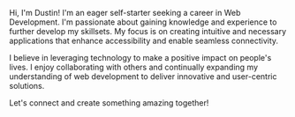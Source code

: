 Hi, I'm Dustin!
I'm an eager self-starter seeking a career in Web Development. I'm passionate about gaining knowledge and experience to further develop my skillsets. My focus is on creating intuitive and necessary applications that enhance accessibility and enable seamless connectivity.

I believe in leveraging technology to make a positive impact on people's lives. I enjoy collaborating with others and continually expanding my understanding of web development to deliver innovative and user-centric solutions.

Let's connect and create something amazing together!
